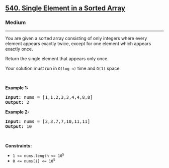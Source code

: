 <h2><a href="https://leetcode.com/problems/single-element-in-a-sorted-array/description/">540. Single Element in a Sorted Array</a>
</h2><h3>Medium</h3><hr><div><p>You are given a sorted array consisting of only integers where every element appears exactly twice, except for one element which appears exactly once.</p>
<p>Return the single element that appears only once.</p>
<p>Your solution must run in <code>O(log n)</code> time and <code>O(1)</code> space.</p>
<p>&nbsp;</p>

<p><strong class="example">Example 1:</strong></p>

<pre><strong>Input:</strong> nums = [1,1,2,3,3,4,4,8,8]
<strong>Output:</strong> 2
</pre>

<p><strong class="example">Example 2:</strong></p>

<pre><strong>Input:</strong> nums = [3,3,7,7,10,11,11]
<strong>Output:</strong> 10
</pre>

<p>&nbsp;</p>
<p><strong>Constraints:</strong></p>

<ul>
	<li><code>1 <= nums.length <= 10<sup>5</sup></code></li>
    <li><code>0 <= nums[i] <= 10<sup>5</sup></code></li>
</ul>
